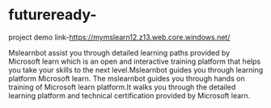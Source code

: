 # futureready-
project demo link-https://mymslearn12.z13.web.core.windows.net/


Mslearnbot assist you through detailed learning paths provided by Microsoft learn which is an open and interactive training platform that helps you take your skills to the next level.Mslearnbot guides you through learning platform Microsoft learn. The mslearnbot guides you through hands on training of Microsoft learn platform.It walks you through the detailed learning platform and technical certification provided by Microsoft learn.
